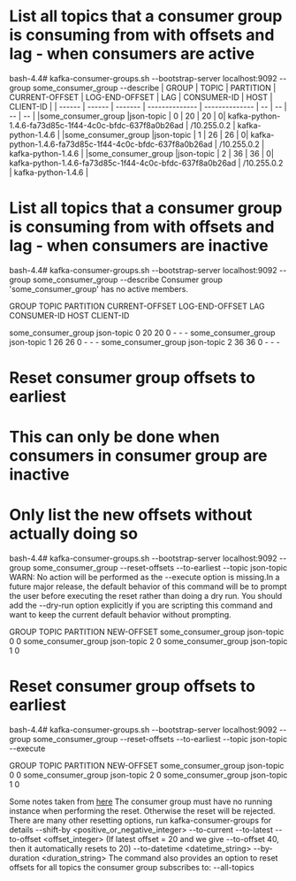 # List all topics that a consumer group is consuming from with offsets and lag - when consumers are active
bash-4.4# kafka-consumer-groups.sh --bootstrap-server localhost:9092 --group some_consumer_group --describe
| GROUP | TOPIC | PARTITION | CURRENT-OFFSET | LOG-END-OFFSET | LAG | CONSUMER-ID | HOST | CLIENT-ID |
| ------ | ------ | ------- | -------------- | -------------- | -- | -- | -- | -- |
|some_consumer_group |json-topic | 0 | 20 | 20 | 0| kafka-python-1.4.6-fa73d85c-1f44-4c0c-bfdc-637f8a0b26ad | /10.255.0.2 | kafka-python-1.4.6 |
|some_consumer_group |json-topic | 1 | 26 | 26 | 0| kafka-python-1.4.6-fa73d85c-1f44-4c0c-bfdc-637f8a0b26ad | /10.255.0.2 | kafka-python-1.4.6 |
|some_consumer_group |json-topic | 2 | 36 | 36 | 0| kafka-python-1.4.6-fa73d85c-1f44-4c0c-bfdc-637f8a0b26ad | /10.255.0.2 | kafka-python-1.4.6 |

# List all topics that a consumer group is consuming from with offsets and lag - when consumers are inactive
bash-4.4# kafka-consumer-groups.sh --bootstrap-server localhost:9092 --group some_consumer_group --describe
Consumer group 'some_consumer_group' has no active members.

GROUP               TOPIC           PARTITION  CURRENT-OFFSET  LOG-END-OFFSET  LAG             CONSUMER-ID     HOST            CLIENT-ID

some_consumer_group json-topic      0          20              20              0               -               -               -
some_consumer_group json-topic      1          26              26              0               -               -               -
some_consumer_group json-topic      2          36              36              0               -               -               -



# Reset consumer group offsets to earliest
# This can only be done when consumers in consumer group are inactive


# Only list the new offsets without actually doing so
bash-4.4# kafka-consumer-groups.sh --bootstrap-server localhost:9092 --group some_consumer_group --reset-offsets --to-earliest --topic json-topic
WARN: No action will be performed as the --execute option is missing.In a future major release, the default behavior of this command will be to prompt the user before executing the reset rather than doing a dry run. You should add the --dry-run option explicitly if you are scripting this command and want to keep the current default behavior without prompting.

GROUP                          TOPIC                          PARTITION  NEW-OFFSET
some_consumer_group            json-topic                     0          0
some_consumer_group            json-topic                     2          0
some_consumer_group            json-topic                     1          0


# Reset consumer group offsets to earliest
bash-4.4# kafka-consumer-groups.sh --bootstrap-server localhost:9092 --group some_consumer_group --reset-offsets --to-earliest --topic json-topic --execute

GROUP                          TOPIC                          PARTITION  NEW-OFFSET
some_consumer_group            json-topic                     0          0
some_consumer_group            json-topic                     2          0
some_consumer_group            json-topic                     1          0


Some notes taken from [here](https://gist.github.com/marwei/cd40657c481f94ebe273ecc16601674b#note)
The consumer group must have no running instance when performing the reset. Otherwise the reset will be rejected.
There are many other resetting options, run kafka-consumer-groups for details
--shift-by <positive_or_negative_integer>
--to-current
--to-latest
--to-offset <offset_integer> (If latest offset = 20 and we give --to-offset 40, then it automatically resets to 20)
--to-datetime <datetime_string>
--by-duration <duration_string>
The command also provides an option to reset offsets for all topics the consumer group subscribes to: --all-topics